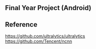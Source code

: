 Final Year Project (Android)
--

Reference
--
https://github.com/ultralytics/ultralytics <br>
https://github.com/Tencent/ncnn
